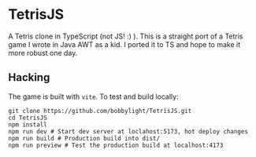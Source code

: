 # TetrisJS
A Tetris clone in TypeScript (not JS! :) ). This is a straight port
of a Tetris game I wrote in Java AWT as a kid. I ported it to TS and
hope to make it more robust one day.

## Hacking
The game is built with `vite`. To test and build locally:

```
git clone https://github.com/bobbylight/TetrisJS.git
cd TetrisJS
npm install
npm run dev # Start dev server at loclahost:5173, hot deploy changes
npm run build # Production build into dist/
npm run preview # Test the production build at localhost:4173
```
